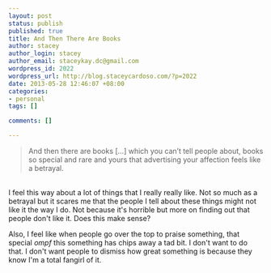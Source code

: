 ```yaml
--- 
layout: post
status: publish
published: true
title: And Then There Are Books
author: stacey
author_login: stacey
author_email: staceykay.dc@gmail.com
wordpress_id: 2022
wordpress_url: http://blog.staceycardoso.com/?p=2022
date: 2013-05-28 12:46:07 +08:00
categories: 
- personal
tags: []

comments: []

---
```

<blockquote>And then there are books […] which you can’t tell people about, books so special and rare and yours that advertising your affection feels like a betrayal.</blockquote><br/>
I feel this way about a lot of things that I really really like. Not so much as a betrayal but it scares me that the people I tell about these things might not like it the way I do. Not because it's horrible but more on finding out that people don't like it. Does this make sense?

Also, I feel like when people go over the top to praise something, that special <em>ompf</em> this something has chips away a tad bit. I don't want to do that. I don't want people to dismiss how great something is because they know I'm a total fangirl of it.
